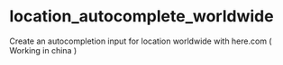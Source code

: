 # location_autocomplete_worldwide
Create an autocompletion input for location worldwide with here.com ( Working in china )

